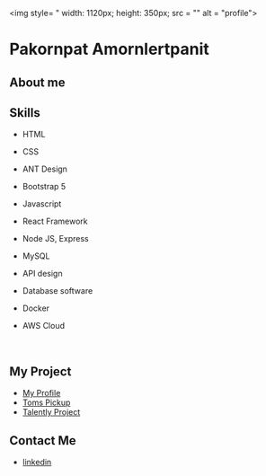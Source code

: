 <img style= " width: 1120px; height: 350px; src = "" alt = "profile">

# Pakornpat Amornlertpanit

## About me

## Skills
- HTML
- CSS
- ANT Design
- Bootstrap 5
- Javascript
- React Framework

- Node JS, Express
- MySQL
- API design
- Database software
- Docker
- AWS Cloud
<br>

## My Project
- [My Profile](https://patrick-mint.github.io/mypage/)
- [Toms Pickup](https://patrick-mint.github.io/Tomspickup/)
- [Talently Project](http://54.179.56.185/)

## Contact Me

- [linkedin](https://www.linkedin.com/in/pakornpat-amornlertpanit-306434a5/)
